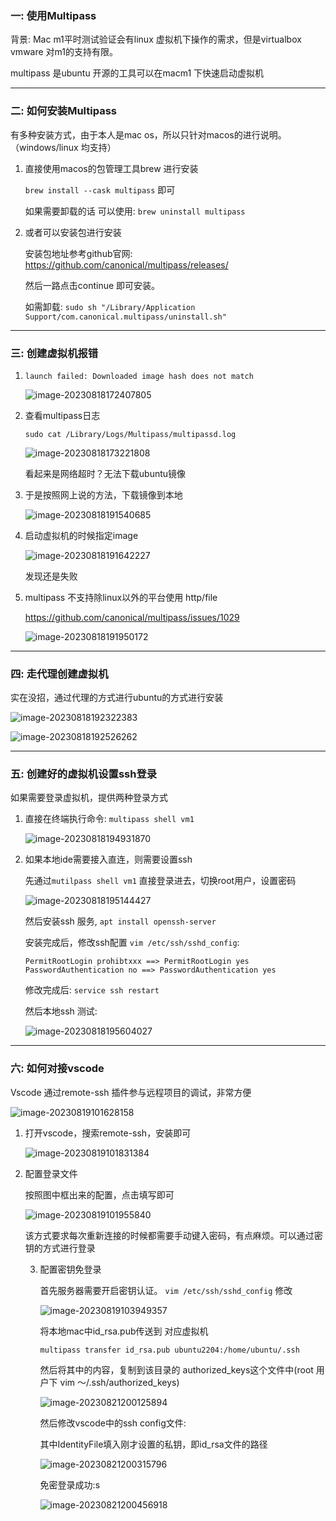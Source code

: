 ### 一: 使用Multipass

背景: Mac m1平时测试验证会有linux 虚拟机下操作的需求，但是virtualbox vmware 对m1的支持有限。

multipass 是ubuntu 开源的工具可以在macm1 下快速启动虚拟机



---

### 二: 如何安装Multipass

有多种安装方式，由于本人是mac os，所以只针对macos的进行说明。（windows/linux 均支持）

1. 直接使用macos的包管理工具brew 进行安装

   `brew install --cask multipass` 即可

   如果需要卸载的话 可以使用: `brew uninstall multipass`

   

   

2. 或者可以安装包进行安装

   安装包地址参考github官网: https://github.com/canonical/multipass/releases/

   然后一路点击continue 即可安装。

   如需卸载: `sudo sh "/Library/Application Support/com.canonical.multipass/uninstall.sh" `

---



### 三: 创建虚拟机报错

1. `launch failed: Downloaded image hash does not match `

   ![image-20230818172407805](./assets/image-20230818172407805.png)

2. 查看multipass日志

   `sudo cat /Library/Logs/Multipass/multipassd.log`

   ![image-20230818173221808](./assets/image-20230818173221808.png)

   看起来是网络超时？无法下载ubuntu镜像

    

3. 于是按照网上说的方法，下载镜像到本地

   ![image-20230818191540685](./assets/image-20230818191540685.png)

4. 启动虚拟机的时候指定image

   ![image-20230818191642227](./assets/image-20230818191642227.png)

   发现还是失败

    

5. multipass 不支持除linux以外的平台使用 http/file

   https://github.com/canonical/multipass/issues/1029

   ![image-20230818191950172](./assets/image-20230818191950172.png)





---

### 四: 走代理创建虚拟机

实在没招，通过代理的方式进行ubuntu的方式进行安装

![image-20230818192322383](./assets/image-20230818192322383.png)

![image-20230818192526262](./assets/image-20230818192526262.png)



---

### 五: 创建好的虚拟机设置ssh登录

如果需要登录虚拟机，提供两种登录方式

1. 直接在终端执行命令: `multipass shell vm1`

   ![image-20230818194931870](./assets/image-20230818194931870.png)



2. 如果本地ide需要接入直连，则需要设置ssh

   先通过`mutilpass shell vm1` 直接登录进去，切换root用户，设置密码

   ![image-20230818195144427](./assets/image-20230818195144427.png)

   然后安装ssh 服务, `apt install openssh-server`

   安装完成后，修改ssh配置 `vim /etc/ssh/sshd_config`:

   ```shell
   PermitRootLogin prohibtxxx ==> PermitRootLogin yes
   PasswordAuthentication no ==> PasswordAuthentication yes
   ```

   修改完成后: `service ssh restart `

   然后本地ssh 测试:

   ![image-20230818195604027](./assets/image-20230818195604027.png)



---

### 六: 如何对接vscode

Vscode 通过remote-ssh 插件参与远程项目的调试，非常方便

![image-20230819101628158](./assets/image-20230819101628158.png)

1. 打开vscode，搜索remote-ssh，安装即可

   ![image-20230819101831384](./assets/image-20230819101831384.png)

2. 配置登录文件

   按照图中框出来的配置，点击填写即可

   ![image-20230819101955840](./assets/image-20230819101955840.png)

   该方式要求每次重新连接的时候都需要手动键入密码，有点麻烦。可以通过密钥的方式进行登录

    

   3. 配置密钥免登录

      首先服务器需要开启密钥认证。 `vim /etc/ssh/sshd_config` 修改

      ![image-20230819103949357](./assets/image-20230819103949357.png)

      

      将本地mac中id_rsa.pub传送到 对应虚拟机

      `multipass transfer id_rsa.pub ubuntu2204:/home/ubuntu/.ssh`

      然后将其中的内容，复制到该目录的 authorized_keys这个文件中(root 用户下 vim  ～/.ssh/authorized_keys)

      ![image-20230821200125894](./assets/image-20230821200125894.png)

      
      
      然后修改vscode中的ssh config文件:
      
      其中IdentityFile填入刚才设置的私钥，即id_rsa文件的路径
      
      ![image-20230821200315796](./assets/image-20230821200315796.png)
      
      
      
      免密登录成功:s
      
      ![image-20230821200456918](./assets/image-20230821200456918.png) 
      
      







